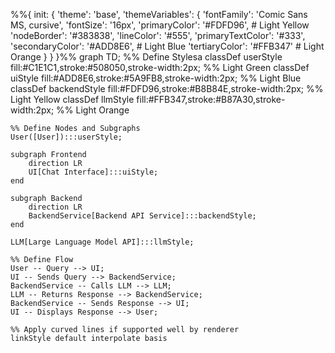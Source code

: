 
%%{
  init: {
    'theme': 'base',
    'themeVariables': {
      'fontFamily': 'Comic Sans MS, cursive',
      'fontSize': '16px',
      'primaryColor': '#FDFD96',        # Light Yellow
      'nodeBorder': '#383838',
      'lineColor': '#555',
      'primaryTextColor': '#333',
      'secondaryColor': '#ADD8E6',      # Light Blue
      'tertiaryColor': '#FFB347'       # Light Orange
    }
  }
}%%
graph TD;
    %% Define Stylesa
    classDef userStyle fill:#C1E1C1,stroke:#508050,stroke-width:2px;  %% Light Green
    classDef uiStyle fill:#ADD8E6,stroke:#5A9FB8,stroke-width:2px;     %% Light Blue
    classDef backendStyle fill:#FDFD96,stroke:#B8B84E,stroke-width:2px; %% Light Yellow
    classDef llmStyle fill:#FFB347,stroke:#B87A30,stroke-width:2px;     %% Light Orange

    %% Define Nodes and Subgraphs
    User([User]):::userStyle;

    subgraph Frontend
        direction LR
        UI[Chat Interface]:::uiStyle;
    end

    subgraph Backend
        direction LR
        BackendService[Backend API Service]:::backendStyle;
    end

    LLM[Large Language Model API]:::llmStyle;

    %% Define Flow
    User -- Query --> UI;
    UI -- Sends Query --> BackendService;
    BackendService -- Calls LLM --> LLM;
    LLM -- Returns Response --> BackendService;
    BackendService -- Sends Response --> UI;
    UI -- Displays Response --> User;

    %% Apply curved lines if supported well by renderer
    linkStyle default interpolate basis
